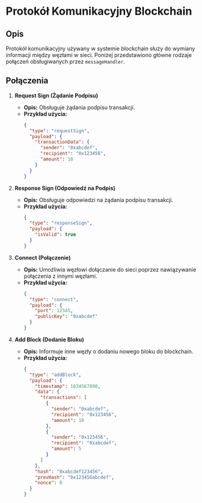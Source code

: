 # Protokół Komunikacyjny Blockchain

## Opis

Protokół komunikacyjny używany w systemie blockchain służy do wymiany informacji
między węzłami w sieci. Poniżej przedstawiono główne rodzaje połączeń
obsługiwanych przez `messageHandler`.

## Połączenia

1. **Request Sign (Żądanie Podpisu)**

   - **Opis:** Obsługuje żądania podpisu transakcji.
   - **Przykład użycia:**
     ```json
     {
       "type": "requestSign",
       "payload": {
         "transactionData": {
           "sender": "0xabcdef",
           "recipient": "0x123456",
           "amount": 10
         }
       }
     }
     ```

2. **Response Sign (Odpowiedź na Podpis)**

   - **Opis:** Obsługuje odpowiedzi na żądania podpisu transakcji.
   - **Przykład użycia:**
     ```json
     {
       "type": "responseSign",
       "payload": {
         "isValid": true
       }
     }
     ```

3. **Connect (Połączenie)**

   - **Opis:** Umożliwia węzłowi dołączanie do sieci poprzez nawiązywanie
     połączenia z innymi węzłami.
   - **Przykład użycia:**
     ```json
     {
       "type": "connect",
       "payload": {
         "port": 12345,
         "publicKey": "0xabcdef"
       }
     }
     ```

4. **Add Block (Dodanie Bloku)**
   - **Opis:** Informuje inne węzły o dodaniu nowego bloku do blockchain.
   - **Przykład użycia:**
     ```json
     {
       "type": "addBlock",
       "payload": {
         "timestamp": 1634567890,
         "data": {
           "transactions": [
             {
               "sender": "0xabcdef",
               "recipient": "0x123456",
               "amount": 10
             },
             {
               "sender": "0x123456",
               "recipient": "0xabcdef",
               "amount": 5
             }
           ]
         },
         "hash": "0xabcdef123456",
         "prevHash": "0x123456abcdef",
         "nonce": 0
       }
     }
     ```

